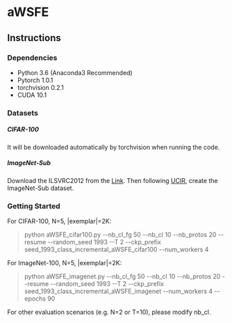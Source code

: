 # aWSFE

## Instructions

### Dependencies

- Python 3.6 (Anaconda3 Recommended)
- Pytorch 1.0.1
- torchvision 0.2.1
- CUDA 10.1

### Datasets

##### CIFAR-100

It will be downloaded automatically by torchvision when running the code.

##### ImageNet-Sub

Download the ILSVRC2012 from the [Link](http://image-net.org).  Then following [UCIR](https://github.com/hshustc/CVPR19_Incremental_Learning), create the ImageNet-Sub dataset.

### Getting Started

For CIFAR-100, N=5, |exemplar|=2K: 

> python aWSFE_cifar100.py  --nb_cl_fg 50 --nb_cl 10 --nb_protos 20  --resume  --random_seed 1993 --T 2  --ckp_prefix seed_1993_class_incremental_aWSFE_cifar100  --num_workers 4 

For ImageNet-100, N=5, |exemplar|=2K: 

> python aWSFE_imagenet.py  --nb_cl_fg 50 --nb_cl 10 --nb_protos 20  --resume  --random_seed 1993 --T 2  --ckp_prefix seed_1993_class_incremental_aWSFE_imagenet  --num_workers 4 --epochs 90

For other evaluation scenarios (e.g. N=2 or T=10), please modify nb_cl.
